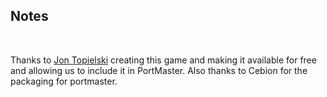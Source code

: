 ## Notes
<br/>

Thanks to [Jon Topielski](https://jontopielski.itch.io/echo-chamber) creating this game and making it available for free and allowing us to include it in PortMaster. Also thanks to Cebion for the packaging for portmaster.
<br/>

